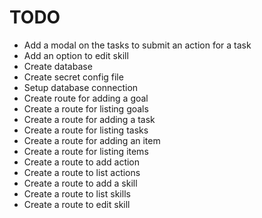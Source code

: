 # TODO

- Add a modal on the tasks to submit an action for a task
- Add an option to edit skill
- Create database
- Create secret config file
- Setup database connection
- Create route for adding a goal
- Create a route for listing goals
- Create a route for adding a task
- Create a route for listing tasks
- Create a route for adding an item
- Create a route for listing items
- Create a route to add action
- Create a route to list actions
- Create a route to add a skill
- Create a route to list skills
- Create a route to edit skill